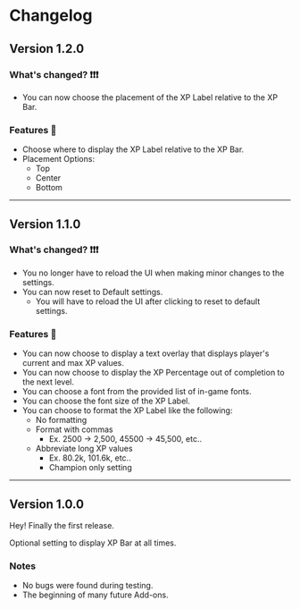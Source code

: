 # Changelog

## Version 1.2.0

### What's changed? ❗❗❗
- You can now choose the placement of the XP Label relative to the XP Bar.

### Features 🚀 
- Choose where to display the XP Label relative to the XP Bar.
- Placement Options:
    - Top
    - Center
    - Bottom

<hr>

## Version 1.1.0

### What's changed? ❗❗❗
- You no longer have to reload the UI when making minor changes to the settings.
- You can now reset to Default settings.
    - You will have to reload the UI after clicking to reset to default settings.

### Features 🚀 
- You can now choose to display a text overlay that displays player's current and max XP values.
- You can now choose to display the XP Percentage out of completion to the next level.
- You can choose a font from the provided list of in-game fonts.
- You can choose the font size of the XP Label.
- You can choose to format the XP Label like the following:
    - No formatting
    - Format with commas
       - Ex. 2500 -> 2,500, 45500 -> 45,500, etc.. 
    - Abbreviate long XP values
       - Ex. 80.2k, 101.6k, etc..
       - Champion only setting 

<hr>

## Version 1.0.0

Hey! Finally the first release.

Optional setting to display XP Bar at all times.

### Notes

- No bugs were found during testing. 
- The beginning of many future Add-ons.